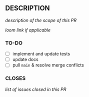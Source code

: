 ## DESCRIPTION

_description of the scope of this PR_

_loom link if applicable_

### TO-DO

- [ ] implement and update tests
- [ ] update docs
- [ ] pull `main` & resolve merge conflicts

### CLOSES

_list of issues closed in this PR_

